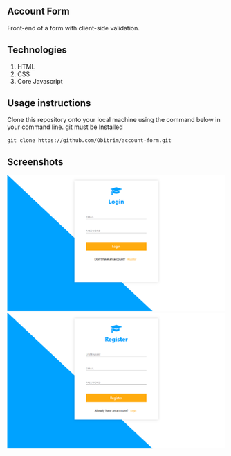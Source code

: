 ## Account Form
Front-end of a form with client-side validation.

## Technologies
1. HTML
2. CSS
3. Core Javascript

## Usage instructions
Clone this repository onto your local machine using the command below in your command line.
git must be Installed
```git
git clone https://github.com/Obitrim/account-form.git
```

## Screenshots
![screenshot](https://github.com/Obitrim/account-form/blob/master/images/account-form-login.png)
![screenshot](https://github.com/Obitrim/account-form/blob/master/images/account-form-register.png)
